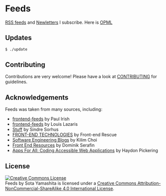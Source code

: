 # Feeds

[RSS feeds](http://opmlviewer.com/Viewer/?https%3a%2f%2fraw.githubusercontent.com%2fsotayamashita%2ffeeds%2fmaster%2ffeeds.xml) and [Newletters](#newsletters) I subscribe. Here is [OPML](https://raw.githubusercontent.com/sotayamashita/feeds/master/feeds.xml)

## Updates

```bash
$ ./update
```
## Contributing

Contributions are very welcome! Please have a look at [CONTRIBUTING](CONTRIBUTING) for guidelines.

## Acknowledgements

Feeds was taken from many sources, including:

* [frontend-feeds](https://github.com/paulirish/frontend-feeds) by Paul Irish
* [frontend-feeds](https://github.com/impressivewebs/frontend-feeds) by Louis Lazaris
* [Stuff](https://github.com/sindresorhus/stuff) by Sindre Sorhus
* [FRONT-END TECHNOLOGIES](http://uptodate.frontendrescue.org/) by Front-end Rescue
* [Software Engineering Blogs](https://github.com/kilimchoi/engineering-blogs) by Kilim Choi
* [Front End Resources](http://enboard.co/frontend/) by Dominik Serafin
* [Apps For All: Coding Accessible Web Applications](https://shop.smashingmagazine.com/products/apps-for-all) by Haydon Pickering


## License

<a rel="license" href="http://creativecommons.org/licenses/by-nc-sa/4.0/"><img alt="Creative Commons License" style="border-width:0" src="https://i.creativecommons.org/l/by-nc-sa/4.0/88x31.png" /></a><br /><span xmlns:dct="http://purl.org/dc/terms/" href="http://purl.org/dc/dcmitype/Text" property="dct:title" rel="dct:type">Feeds</span> by <span xmlns:cc="http://creativecommons.org/ns#" property="cc:attributionName">Sota Yamashita</span> is licensed under a <a rel="license" href="http://creativecommons.org/licenses/by-nc-sa/4.0/">Creative Commons Attribution-NonCommercial-ShareAlike 4.0 International License</a>.

